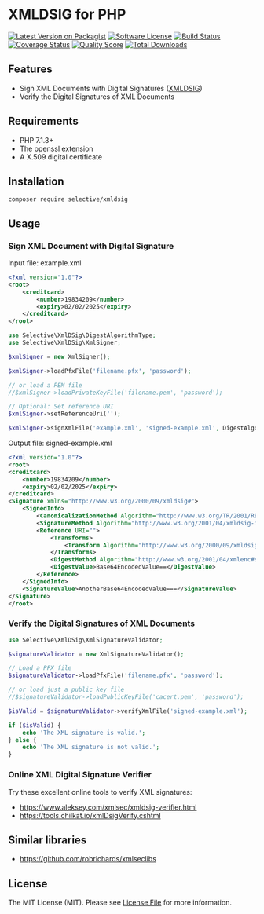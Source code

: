 # XMLDSIG for PHP

[![Latest Version on Packagist](https://img.shields.io/github/release/selective-php/xmldsig.svg?style=flat-square)](https://packagist.org/packages/selective/xmldsig)
[![Software License](https://img.shields.io/badge/license-MIT-brightgreen.svg?style=flat-square)](LICENSE.md)
[![Build Status](https://img.shields.io/travis/selective-php/xmldsig/master.svg?style=flat-square)](https://travis-ci.org/selective-php/xmldsig)
[![Coverage Status](https://img.shields.io/scrutinizer/coverage/g/selective-php/xmldsig.svg?style=flat-square)](https://scrutinizer-ci.com/g/selective-php/xmldsig/code-structure)
[![Quality Score](https://img.shields.io/scrutinizer/quality/g/selective-php/xmldsig.svg?style=flat-square)](https://scrutinizer-ci.com/g/selective-php/xmldsig/?branch=master)
[![Total Downloads](https://img.shields.io/packagist/dt/selective/xmldsig.svg?style=flat-square)](https://packagist.org/packages/selective/xmldsig/stats)

## Features

* Sign XML Documents with Digital Signatures ([XMLDSIG](https://www.w3.org/TR/xmldsig-core/))
* Verify the Digital Signatures of XML Documents

## Requirements

* PHP 7.1.3+
* The openssl extension
* A X.509 digital certificate

## Installation

```
composer require selective/xmldsig
```

## Usage

### Sign XML Document with Digital Signature

Input file: example.xml

```xml
<?xml version="1.0"?>
<root>  
    <creditcard>  
        <number>19834209</number>  
        <expiry>02/02/2025</expiry>  
    </creditcard>  
</root>
```

```php
use Selective\XmlDSig\DigestAlgorithmType;
use Selective\XmlDSig\XmlSigner;

$xmlSigner = new XmlSigner();

$xmlSigner->loadPfxFile('filename.pfx', 'password');

// or load a PEM file
//$xmlSigner->loadPrivateKeyFile('filename.pem', 'password');

// Optional: Set reference URI
$xmlSigner->setReferenceUri('');

$xmlSigner->signXmlFile('example.xml', 'signed-example.xml', DigestAlgorithmType::SHA512);
```

Output file: signed-example.xml

```xml
<?xml version="1.0"?>
<root>  
<creditcard>  
    <number>19834209</number>  
    <expiry>02/02/2025</expiry>  
</creditcard>  
<Signature xmlns="http://www.w3.org/2000/09/xmldsig#">
    <SignedInfo>
        <CanonicalizationMethod Algorithm="http://www.w3.org/TR/2001/REC-xml-c14n-20010315"/>
        <SignatureMethod Algorithm="http://www.w3.org/2001/04/xmldsig-more#rsa-sha512"/>
        <Reference URI="">
            <Transforms>
                <Transform Algorithm="http://www.w3.org/2000/09/xmldsig#enveloped-signature"/>
            </Transforms>
            <DigestMethod Algorithm="http://www.w3.org/2001/04/xmlenc#sha512"/>
            <DigestValue>Base64EncodedValue==</DigestValue>
        </Reference>
    </SignedInfo>
    <SignatureValue>AnotherBase64EncodedValue===</SignatureValue>
</Signature>
</root>
```

### Verify the Digital Signatures of XML Documents

```php
use Selective\XmlDSig\XmlSignatureValidator;

$signatureValidator = new XmlSignatureValidator();

// Load a PFX file
$signatureValidator->loadPfxFile('filename.pfx', 'password');

// or load just a public key file
//$signatureValidator->loadPublicKeyFile('cacert.pem', 'password');

$isValid = $signatureValidator->verifyXmlFile('signed-example.xml');

if ($isValid) {
    echo 'The XML signature is valid.';
} else {
    echo 'The XML signature is not valid.';
}
```

### Online XML Digital Signature Verifier

Try these excellent online tools to verify XML signatures:

* https://www.aleksey.com/xmlsec/xmldsig-verifier.html
* https://tools.chilkat.io/xmlDsigVerify.cshtml

## Similar libraries

* https://github.com/robrichards/xmlseclibs

## License

The MIT License (MIT). Please see [License File](LICENSE) for more information.
